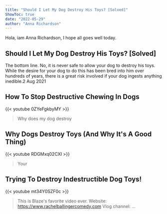 ```yaml
---
title: "Should I Let My Dog Destroy His Toys? [Solved]"
ShowToc: true 
date: "2022-05-29"
author: "Anna Richardson" 
---
```


Hola, iam Anna Richardson, I hope all goes well today.
## Should I Let My Dog Destroy His Toys? [Solved]
 The bottom line. No, it is never safe to allow your dog to destroy his toys. While the desire for your dog to do this has been bred into him over hundreds of years, there is a great risk involved if your dog ingests anything inedible.2 Aug 2021

## How To Stop Destructive Chewing In Dogs
{{< youtube 0ZYeFgkbyMY >}}
>Why does my dog destroy

## Why Dogs Destroy Toys (And Why It's A Good Thing)
{{< youtube RDGMxq02CXI >}}
>Your 

## Trying To Destroy Indestructible Dog Toys!
{{< youtube mt34Y0SZF0c >}}
>This is Blaze's favorite video ever. Website: https://www.rachelballingercomedy.com Vlog channel: ...

